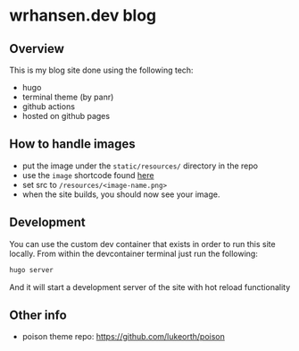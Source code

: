 # wrhansen.dev blog

## Overview

This is my blog site done using the following tech:

* hugo
* terminal theme (by panr)
* github actions
* hosted on github pages

## How to handle images

* put the image under the `static/resources/` directory in the repo
* use the `image` shortcode found [here](https://github.com/panr/hugo-theme-terminal#built-in-shortcodes)
* set src to `/resources/<image-name.png>`
* when the site builds, you should now see your image.

## Development

You can use the custom dev container that exists in order to run this site locally.
From within the devcontainer terminal just run the following:

```sh
hugo server
```

And it will start a development server of the site with hot reload functionality

## Other info

* poison theme repo: <https://github.com/lukeorth/poison>
